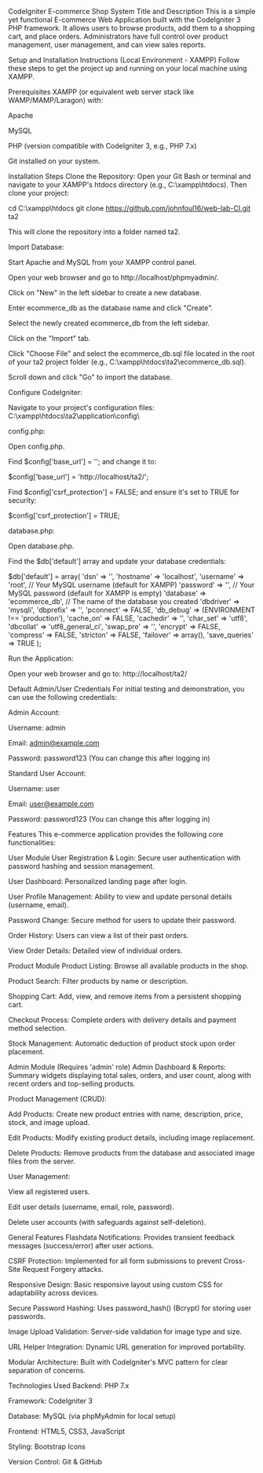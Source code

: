 CodeIgniter E-commerce Shop
System Title and Description
This is a simple yet functional E-commerce Web Application built with the CodeIgniter 3 PHP framework. It allows users to browse products, add them to a shopping cart, and place orders. Administrators have full control over product management, user management, and can view sales reports.

Setup and Installation Instructions (Local Environment - XAMPP)
Follow these steps to get the project up and running on your local machine using XAMPP.

Prerequisites
XAMPP (or equivalent web server stack like WAMP/MAMP/Laragon) with:

Apache

MySQL

PHP (version compatible with CodeIgniter 3, e.g., PHP 7.x)

Git installed on your system.

Installation Steps
Clone the Repository:
Open your Git Bash or terminal and navigate to your XAMPP's htdocs directory (e.g., C:\xampp\htdocs). Then clone your project:

cd C:\xampp\htdocs
git clone https://github.com/johnfoul16/web-lab-CI.git ta2

This will clone the repository into a folder named ta2.

Import Database:

Start Apache and MySQL from your XAMPP control panel.

Open your web browser and go to http://localhost/phpmyadmin/.

Click on "New" in the left sidebar to create a new database.

Enter ecommerce_db as the database name and click "Create".

Select the newly created ecommerce_db from the left sidebar.

Click on the "Import" tab.

Click "Choose File" and select the ecommerce_db.sql file located in the root of your ta2 project folder (e.g., C:\xampp\htdocs\ta2\ecommerce_db.sql).

Scroll down and click "Go" to import the database.

Configure CodeIgniter:

Navigate to your project's configuration files: C:\xampp\htdocs\ta2\application\config\

config.php:

Open config.php.

Find $config['base_url'] = ''; and change it to:

$config['base_url'] = 'http://localhost/ta2/';

Find $config['csrf_protection'] = FALSE; and ensure it's set to TRUE for security:

$config['csrf_protection'] = TRUE;

database.php:

Open database.php.

Find the $db['default'] array and update your database credentials:

$db['default'] = array(
    'dsn'      => '',
    'hostname' => 'localhost',
    'username' => 'root', // Your MySQL username (default for XAMPP)
    'password' => '',     // Your MySQL password (default for XAMPP is empty)
    'database' => 'ecommerce_db', // The name of the database you created
    'dbdriver' => 'mysqli',
    'dbprefix' => '',
    'pconnect' => FALSE,
    'db_debug' => (ENVIRONMENT !== 'production'),
    'cache_on' => FALSE,
    'cachedir' => '',
    'char_set' => 'utf8',
    'dbcollat' => 'utf8_general_ci',
    'swap_pre' => '',
    'encrypt'  => FALSE,
    'compress' => FALSE,
    'stricton' => FALSE,
    'failover' => array(),
    'save_queries' => TRUE
);

Run the Application:

Open your web browser and go to:
http://localhost/ta2/

Default Admin/User Credentials
For initial testing and demonstration, you can use the following credentials:

Admin Account:

Username: admin

Email: admin@example.com

Password: password123 (You can change this after logging in)

Standard User Account:

Username: user

Email: user@example.com

Password: password123 (You can change this after logging in)

Features
This e-commerce application provides the following core functionalities:

User Module
User Registration & Login: Secure user authentication with password hashing and session management.

User Dashboard: Personalized landing page after login.

User Profile Management: Ability to view and update personal details (username, email).

Password Change: Secure method for users to update their password.

Order History: Users can view a list of their past orders.

View Order Details: Detailed view of individual orders.

Product Module
Product Listing: Browse all available products in the shop.

Product Search: Filter products by name or description.

Shopping Cart: Add, view, and remove items from a persistent shopping cart.

Checkout Process: Complete orders with delivery details and payment method selection.

Stock Management: Automatic deduction of product stock upon order placement.

Admin Module (Requires 'admin' role)
Admin Dashboard & Reports: Summary widgets displaying total sales, orders, and user count, along with recent orders and top-selling products.

Product Management (CRUD):

Add Products: Create new product entries with name, description, price, stock, and image upload.

Edit Products: Modify existing product details, including image replacement.

Delete Products: Remove products from the database and associated image files from the server.

User Management:

View all registered users.

Edit user details (username, email, role, password).

Delete user accounts (with safeguards against self-deletion).

General Features
Flashdata Notifications: Provides transient feedback messages (success/error) after user actions.

CSRF Protection: Implemented for all form submissions to prevent Cross-Site Request Forgery attacks.

Responsive Design: Basic responsive layout using custom CSS for adaptability across devices.

Secure Password Hashing: Uses password_hash() (Bcrypt) for storing user passwords.

Image Upload Validation: Server-side validation for image type and size.

URL Helper Integration: Dynamic URL generation for improved portability.

Modular Architecture: Built with CodeIgniter's MVC pattern for clear separation of concerns.

Technologies Used
Backend: PHP 7.x

Framework: CodeIgniter 3

Database: MySQL (via phpMyAdmin for local setup)

Frontend: HTML5, CSS3, JavaScript

Styling: Bootstrap Icons

Version Control: Git & GitHub